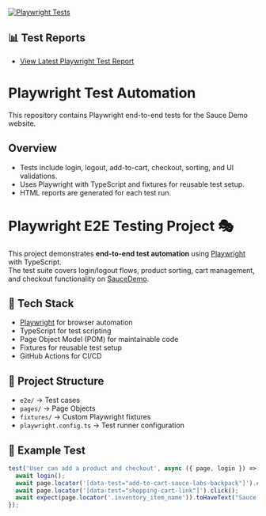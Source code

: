 [![Playwright Tests](https://github.com/bradevansqa/playwright-tests/actions/workflows/playwright.yml/badge.svg)](https://github.com/bradevansqa/playwright-tests/actions/workflows/playwright.yml)

## 📊 Test Reports
- [View Latest Playwright Test Report](https://bradevansqa.github.io/playwright-tests/)


# Playwright Test Automation

This repository contains Playwright end-to-end tests for the Sauce Demo website.

## Overview

- Tests include login, logout, add-to-cart, checkout, sorting, and UI validations.
- Uses Playwright with TypeScript and fixtures for reusable test setup.
- HTML reports are generated for each test run.

# Playwright E2E Testing Project 🎭

This project demonstrates **end-to-end test automation** using [Playwright](https://playwright.dev/) with TypeScript.  
The test suite covers login/logout flows, product sorting, cart management, and checkout functionality on [SauceDemo](https://www.saucedemo.com/).  

## 🚀 Tech Stack
- [Playwright](https://playwright.dev/) for browser automation
- TypeScript for test scripting
- Page Object Model (POM) for maintainable code
- Fixtures for reusable test setup
- GitHub Actions for CI/CD

## 📂 Project Structure
- `e2e/` → Test cases
- `pages/` → Page Objects
- `fixtures/` → Custom Playwright fixtures
- `playwright.config.ts` → Test runner configuration

## 🧪 Example Test
```ts
test('User can add a product and checkout', async ({ page, login }) => {
  await login();
  await page.locator('[data-test="add-to-cart-sauce-labs-backpack"]').click();
  await page.locator('[data-test="shopping-cart-link"]').click();
  await expect(page.locator('.inventory_item_name')).toHaveText("Sauce Labs Backpack");
});
